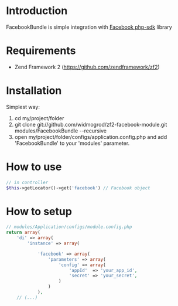 # Introduction
FacebookBundle is simple integration with [Facebook php-sdk](https://github.com/facebook/php-sdk) library

# Requirements

  * Zend Framework 2 (https://github.com/zendframework/zf2)

# Installation

Simplest way:

  1. cd my/project/folder
  2. git clone git://github.com/widmogrod/zf2-facebook-module.git modules/FacebookBundle --recursive
  3. open my/project/folder/configs/application.config.php and add 'FacebookBundle' to your 'modules' parameter.

# How to use

``` php
// in controller
$this->getLocator()->get('facebook') // Facebook object
```

# How to setup
``` php
// modules/Application/configs/module.config.php
return array(
    'di' => array(
        'instance' => array(

            'facebook' => array(
                'parameters' => array(
                    'config' => array(
                        'appId'  => 'your_app_id',
                        'secret' => 'your_secret',
                    )
                )
            ),
    // (...)
```